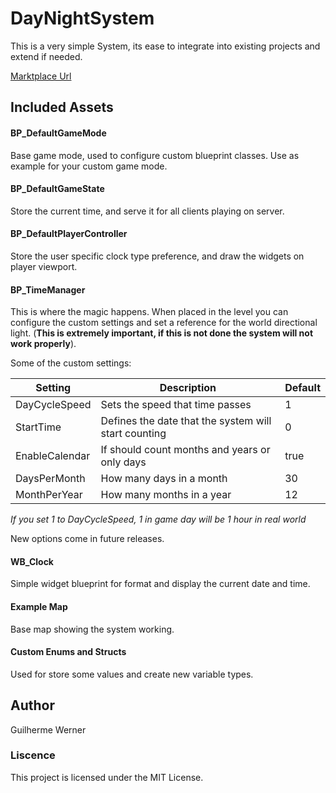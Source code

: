 # DayNightSystem

This is a very simple System, its ease to integrate into existing projects and extend if needed.

[Marktplace Url](https://www.unrealengine.com/marketplace/en-US/product/226f49f1b9c24c44830986dad86869ed)

## Included Assets

#### BP_DefaultGameMode

Base game mode, used to configure custom blueprint classes. Use as example for your custom game mode.

#### BP_DefaultGameState

Store the current time, and serve it for all clients playing on server.

#### BP_DefaultPlayerController

Store the user specific clock type preference, and draw the widgets on player viewport.

#### BP_TimeManager

This is where the magic happens. When placed in the level you can configure the custom settings and set a reference for the world directional light. (**This is extremely important, if this is not done the system will not work properly**).

Some of the custom settings:

| Setting               | Description                                              | Default  |
| --------------------- | -------------------------------------------------------- | -------- |
| DayCycleSpeed         | Sets the speed that time passes                          | 1        |
| StartTime             | Defines the date that the system will start counting     | 0        |
| EnableCalendar        | If should count months and years or only days            | true     |
| DaysPerMonth          | How many days in a month                                 | 30       |
| MonthPerYear          | How many months in a year                                | 12       |

*If you set 1 to DayCycleSpeed, 1 in game day will be 1 hour in real world*

New options come in future releases.

#### WB_Clock

Simple widget blueprint for format and display the current date and time.

#### Example Map

Base map showing the system working.

#### Custom Enums and Structs

Used for store some values and create new variable types.

## Author

Guilherme Werner

### Liscence

This project is licensed under the MIT License.
